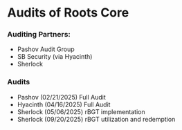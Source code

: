 # Audits of Roots Core

### Auditing Partners:

- Pashov Audit Group 
- SB Security (via Hyacinth)
- Sherlock

### Audits 

- Pashov (02/21/2025) Full Audit
- Hyacinth (04/16/2025) Full Audit
- Sherlock (05/06/2025) rBGT implementation
- Sherlock (09/20/2025) rBGT utilization and redemption


